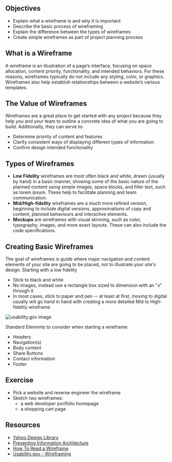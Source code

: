## Objectives
- Explain what a wireframe is and why it is important
- Describe the basic process of wireframing
- Explain the difference between the types of wireframes
- Create simple wireframes as part of project planning process

## What is a Wireframe
A wireframe is an illustration of a page’s interface, focusing on space allocation, content priority, functionality, and intended behaviors. For these reasons, wireframes typically do not include any styling, color, or graphics. Wireframes also help establish relationships between a website’s various templates.

## The Value of Wireframes
Wireframes are a great place to get started with any project because they help you and your team to outline a concrete idea of what you are going to build. Additionally, they can serve to:
- Determine priority of content and features
- Clarify consistent ways of displaying different types of information
- Confirm design intended functionality

## Types of Wireframes
- **Low Fidelity** wireframes are most often black and white, drawn (usually by hand) in a basic manner, showing some of the basic nature of the planned content using simple images, space blocks, and filler text, such as lorem ipsum. These help to facilitate planning and team communication.
- **Mid/High-fidelity** wireframes are a much more refined version, beginning to include digital versions, approximations of copy and content, planned behaviours and interactive elements.
- **Mockups** are wireframes with visual skinning, such as color, typography, images, and more exact layouts. These can also include the code specifications.

## Creating Basic Wireframes
The goal of wireframes is guide where major navigation and content elements of your site are going to be placed, not to illustrate your site's design. Starting with a low fidelity
- Stick to black and white
- No images, instead use a rectangle box sized to dimension with an "x" through it
- In most cases, stick to paper and pen -- at least at first, moving to digital usually will go hand in hand with creating a more detailed Mid to High-fidelity wireframe

![usability.gov image](https://www.usability.gov/sites/default/files/images/w1.JPG)

Standard Elements to consider when starting a wireframe:
- Headers
- Navigation(s)
- Body content
- Share Buttons
- Contact information
- Footer


## Exercise
- Pick a website and reverse engineer the wireframe
- Sketch two wireframes:
  - a web developer portfolio homepage
  - a shopping cart page


## Resources
- [Yahoo Design Library](https://developer.yahoo.com/ypatterns/)
- [Presenting Information Architecture](http://webstyleguide.com/wsg3/3-information-architecture/4-presenting-information.html)
- [How To Read a Wireframe](http://blog.fuzzymath.com/wp-content/uploads/2011/07/Fuzzy-Math-How-to-read-a-wireframe.pdf)
- [Usability.gov - Wireframing](https://www.usability.gov/how-to-and-tools/methods/wireframing.html)
